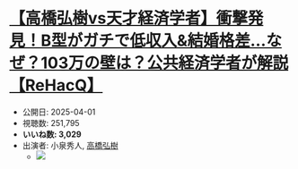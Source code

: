 # [【高橋弘樹vs天才経済学者】衝撃発見！B型がガチで低収入&結婚格差…なぜ？103万の壁は？公共経済学者が解説【ReHacQ】](https://www.youtube.com/watch?v=wdAzq9Fvef8)
-   公開日: 2025-04-01
-   視聴数: 251,795
-   **いいね数: 3,029**
-   出演者: 小泉秀人, [高橋弘樹](/rehacq_fan/people/高橋弘樹 "wikilink")
    - [![](https://img.youtube.com/vi/wdAzq9Fvef8/hqdefault.jpg)](https://www.youtube.com/watch?v=wdAzq9Fvef8)
